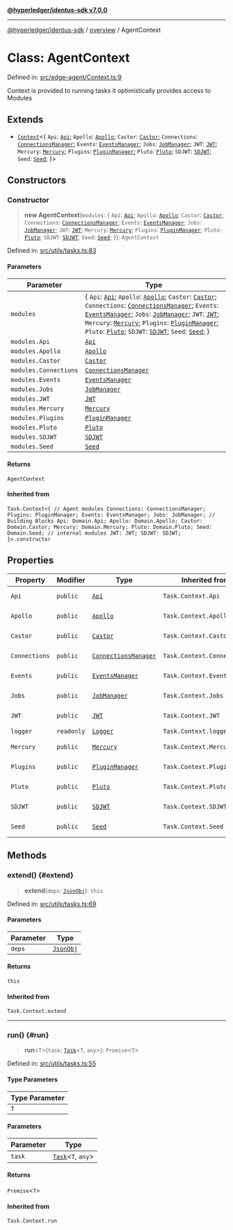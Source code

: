 [**@hyperledger/identus-sdk v7.0.0**](../../README.md)

***

[@hyperledger/identus-sdk](../../README.md) / [overview](../README.md) / AgentContext

# Class: AgentContext

Defined in: [src/edge-agent/Context.ts:9](https://github.com/hyperledger/identus-edge-agent-sdk-ts/blob/96423ee84b124a31ce63036d9d623d1cb73a13c2/src/edge-agent/Context.ts#L9)

Context is provided to running tasks
it optimistically provides access to Modules

## Extends

- [`Context`](../namespaces/Utils/namespaces/Task/type-aliases/Context.md)\<\{ `Api`: [`Api`](../namespaces/Domain/interfaces/Api.md); `Apollo`: [`Apollo`](../namespaces/Domain/interfaces/Apollo.md); `Castor`: [`Castor`](../namespaces/Domain/interfaces/Castor.md); `Connections`: [`ConnectionsManager`](ConnectionsManager.md); `Events`: [`EventsManager`](EventsManager.md); `Jobs`: [`JobManager`](JobManager.md); `JWT`: [`JWT`](JWT.md); `Mercury`: [`Mercury`](../namespaces/Domain/interfaces/Mercury.md); `Plugins`: [`PluginManager`](PluginManager.md); `Pluto`: [`Pluto`](../namespaces/Domain/interfaces/Pluto.md); `SDJWT`: [`SDJWT`](SDJWT.md); `Seed`: [`Seed`](../namespaces/Domain/interfaces/Seed.md); \}\>

## Constructors

### Constructor

> **new AgentContext**(`modules`: \{ `Api`: [`Api`](../namespaces/Domain/interfaces/Api.md); `Apollo`: [`Apollo`](../namespaces/Domain/interfaces/Apollo.md); `Castor`: [`Castor`](../namespaces/Domain/interfaces/Castor.md); `Connections`: [`ConnectionsManager`](ConnectionsManager.md); `Events`: [`EventsManager`](EventsManager.md); `Jobs`: [`JobManager`](JobManager.md); `JWT`: [`JWT`](JWT.md); `Mercury`: [`Mercury`](../namespaces/Domain/interfaces/Mercury.md); `Plugins`: [`PluginManager`](PluginManager.md); `Pluto`: [`Pluto`](../namespaces/Domain/interfaces/Pluto.md); `SDJWT`: [`SDJWT`](SDJWT.md); `Seed`: [`Seed`](../namespaces/Domain/interfaces/Seed.md); \}): `AgentContext`

Defined in: [src/utils/tasks.ts:83](https://github.com/hyperledger/identus-edge-agent-sdk-ts/blob/96423ee84b124a31ce63036d9d623d1cb73a13c2/src/utils/tasks.ts#L83)

#### Parameters

| Parameter | Type |
| ------ | ------ |
| `modules` | \{ `Api`: [`Api`](../namespaces/Domain/interfaces/Api.md); `Apollo`: [`Apollo`](../namespaces/Domain/interfaces/Apollo.md); `Castor`: [`Castor`](../namespaces/Domain/interfaces/Castor.md); `Connections`: [`ConnectionsManager`](ConnectionsManager.md); `Events`: [`EventsManager`](EventsManager.md); `Jobs`: [`JobManager`](JobManager.md); `JWT`: [`JWT`](JWT.md); `Mercury`: [`Mercury`](../namespaces/Domain/interfaces/Mercury.md); `Plugins`: [`PluginManager`](PluginManager.md); `Pluto`: [`Pluto`](../namespaces/Domain/interfaces/Pluto.md); `SDJWT`: [`SDJWT`](SDJWT.md); `Seed`: [`Seed`](../namespaces/Domain/interfaces/Seed.md); \} |
| `modules.Api` | [`Api`](../namespaces/Domain/interfaces/Api.md) |
| `modules.Apollo` | [`Apollo`](../namespaces/Domain/interfaces/Apollo.md) |
| `modules.Castor` | [`Castor`](../namespaces/Domain/interfaces/Castor.md) |
| `modules.Connections` | [`ConnectionsManager`](ConnectionsManager.md) |
| `modules.Events` | [`EventsManager`](EventsManager.md) |
| `modules.Jobs` | [`JobManager`](JobManager.md) |
| `modules.JWT` | [`JWT`](JWT.md) |
| `modules.Mercury` | [`Mercury`](../namespaces/Domain/interfaces/Mercury.md) |
| `modules.Plugins` | [`PluginManager`](PluginManager.md) |
| `modules.Pluto` | [`Pluto`](../namespaces/Domain/interfaces/Pluto.md) |
| `modules.SDJWT` | [`SDJWT`](SDJWT.md) |
| `modules.Seed` | [`Seed`](../namespaces/Domain/interfaces/Seed.md) |

#### Returns

`AgentContext`

#### Inherited from

`Task.Context<{ // Agent modules Connections: ConnectionsManager; Plugins: PluginManager; Events: EventsManager; Jobs: JobManager; // Building Blocks Api: Domain.Api; Apollo: Domain.Apollo; Castor: Domain.Castor; Mercury: Domain.Mercury; Pluto: Domain.Pluto; Seed: Domain.Seed; // internal modules JWT: JWT; SDJWT: SDJWT; }>.constructor`

## Properties

| Property | Modifier | Type | Inherited from | Defined in |
| ------ | ------ | ------ | ------ | ------ |
| <a id="api"></a> `Api` | `public` | [`Api`](../namespaces/Domain/interfaces/Api.md) | `Task.Context.Api` | [src/edge-agent/Context.ts:17](https://github.com/hyperledger/identus-edge-agent-sdk-ts/blob/96423ee84b124a31ce63036d9d623d1cb73a13c2/src/edge-agent/Context.ts#L17) |
| <a id="apollo"></a> `Apollo` | `public` | [`Apollo`](../namespaces/Domain/interfaces/Apollo.md) | `Task.Context.Apollo` | [src/edge-agent/Context.ts:18](https://github.com/hyperledger/identus-edge-agent-sdk-ts/blob/96423ee84b124a31ce63036d9d623d1cb73a13c2/src/edge-agent/Context.ts#L18) |
| <a id="castor"></a> `Castor` | `public` | [`Castor`](../namespaces/Domain/interfaces/Castor.md) | `Task.Context.Castor` | [src/edge-agent/Context.ts:19](https://github.com/hyperledger/identus-edge-agent-sdk-ts/blob/96423ee84b124a31ce63036d9d623d1cb73a13c2/src/edge-agent/Context.ts#L19) |
| <a id="connections"></a> `Connections` | `public` | [`ConnectionsManager`](ConnectionsManager.md) | `Task.Context.Connections` | [src/edge-agent/Context.ts:11](https://github.com/hyperledger/identus-edge-agent-sdk-ts/blob/96423ee84b124a31ce63036d9d623d1cb73a13c2/src/edge-agent/Context.ts#L11) |
| <a id="events"></a> `Events` | `public` | [`EventsManager`](EventsManager.md) | `Task.Context.Events` | [src/edge-agent/Context.ts:13](https://github.com/hyperledger/identus-edge-agent-sdk-ts/blob/96423ee84b124a31ce63036d9d623d1cb73a13c2/src/edge-agent/Context.ts#L13) |
| <a id="jobs"></a> `Jobs` | `public` | [`JobManager`](JobManager.md) | `Task.Context.Jobs` | [src/edge-agent/Context.ts:14](https://github.com/hyperledger/identus-edge-agent-sdk-ts/blob/96423ee84b124a31ce63036d9d623d1cb73a13c2/src/edge-agent/Context.ts#L14) |
| <a id="jwt"></a> `JWT` | `public` | [`JWT`](JWT.md) | `Task.Context.JWT` | [src/edge-agent/Context.ts:25](https://github.com/hyperledger/identus-edge-agent-sdk-ts/blob/96423ee84b124a31ce63036d9d623d1cb73a13c2/src/edge-agent/Context.ts#L25) |
| <a id="logger"></a> `logger` | `readonly` | [`Logger`](../namespaces/Utils/interfaces/Logger.md) | `Task.Context.logger` | [src/utils/tasks.ts:36](https://github.com/hyperledger/identus-edge-agent-sdk-ts/blob/96423ee84b124a31ce63036d9d623d1cb73a13c2/src/utils/tasks.ts#L36) |
| <a id="mercury"></a> `Mercury` | `public` | [`Mercury`](../namespaces/Domain/interfaces/Mercury.md) | `Task.Context.Mercury` | [src/edge-agent/Context.ts:20](https://github.com/hyperledger/identus-edge-agent-sdk-ts/blob/96423ee84b124a31ce63036d9d623d1cb73a13c2/src/edge-agent/Context.ts#L20) |
| <a id="plugins"></a> `Plugins` | `public` | [`PluginManager`](PluginManager.md) | `Task.Context.Plugins` | [src/edge-agent/Context.ts:12](https://github.com/hyperledger/identus-edge-agent-sdk-ts/blob/96423ee84b124a31ce63036d9d623d1cb73a13c2/src/edge-agent/Context.ts#L12) |
| <a id="pluto"></a> `Pluto` | `public` | [`Pluto`](../namespaces/Domain/interfaces/Pluto.md) | `Task.Context.Pluto` | [src/edge-agent/Context.ts:21](https://github.com/hyperledger/identus-edge-agent-sdk-ts/blob/96423ee84b124a31ce63036d9d623d1cb73a13c2/src/edge-agent/Context.ts#L21) |
| <a id="sdjwt"></a> `SDJWT` | `public` | [`SDJWT`](SDJWT.md) | `Task.Context.SDJWT` | [src/edge-agent/Context.ts:26](https://github.com/hyperledger/identus-edge-agent-sdk-ts/blob/96423ee84b124a31ce63036d9d623d1cb73a13c2/src/edge-agent/Context.ts#L26) |
| <a id="seed"></a> `Seed` | `public` | [`Seed`](../namespaces/Domain/interfaces/Seed.md) | `Task.Context.Seed` | [src/edge-agent/Context.ts:22](https://github.com/hyperledger/identus-edge-agent-sdk-ts/blob/96423ee84b124a31ce63036d9d623d1cb73a13c2/src/edge-agent/Context.ts#L22) |

## Methods

### extend() {#extend}

> **extend**(`deps`: [`JsonObj`](../namespaces/Utils/type-aliases/JsonObj.md)): `this`

Defined in: [src/utils/tasks.ts:69](https://github.com/hyperledger/identus-edge-agent-sdk-ts/blob/96423ee84b124a31ce63036d9d623d1cb73a13c2/src/utils/tasks.ts#L69)

#### Parameters

| Parameter | Type |
| ------ | ------ |
| `deps` | [`JsonObj`](../namespaces/Utils/type-aliases/JsonObj.md) |

#### Returns

`this`

#### Inherited from

`Task.Context.extend`

***

### run() {#run}

> **run**\<`T`\>(`task`: [`Task`](../namespaces/Utils/classes/Task.md)\<`T`, `any`\>): `Promise`\<`T`\>

Defined in: [src/utils/tasks.ts:55](https://github.com/hyperledger/identus-edge-agent-sdk-ts/blob/96423ee84b124a31ce63036d9d623d1cb73a13c2/src/utils/tasks.ts#L55)

#### Type Parameters

| Type Parameter |
| ------ |
| `T` |

#### Parameters

| Parameter | Type |
| ------ | ------ |
| `task` | [`Task`](../namespaces/Utils/classes/Task.md)\<`T`, `any`\> |

#### Returns

`Promise`\<`T`\>

#### Inherited from

`Task.Context.run`
